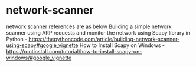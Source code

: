 # network-scanner
network scanner references are as below
Building a simple network scanner using ARP requests and monitor the network using Scapy library in Python - https://thepythoncode.com/article/building-network-scanner-using-scapy#google_vignette
How to Install Scapy on Windows - https://rootinstall.com/tutorial/how-to-install-scapy-on-windows/#google_vignette
